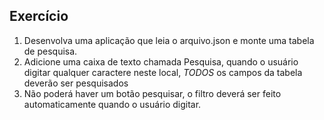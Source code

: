 ## Exercício

1. Desenvolva uma aplicação que leia o arquivo.json e monte uma tabela de pesquisa.
2. Adicione uma caixa de texto chamada Pesquisa, quando o usuário digitar qualquer caractere neste local, *TODOS* os campos da tabela deverão ser pesquisados
3. Não poderá haver um botão pesquisar, o filtro deverá ser feito automaticamente quando o usuário digitar.

